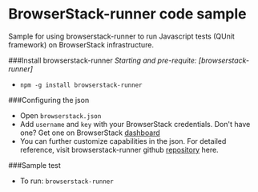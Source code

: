  BrowserStack-runner code sample
=========

Sample for using browserstack-runner to run Javascript tests (QUnit framework) on BrowserStack infrastructure.

###Install browserstack-runner
*Starting and pre-requite: [browserstack-runner]*
- `npm -g install browserstack-runner`

###Configuring the json
 - Open `browserstack.json`
 - Add `username` and `key` with your BrowserStack credentials. Don't have one? Get one on BrowserStack [dashboard]
 - You can further customize capabilities in the json. For detailed reference, visit browserstack-runner github [repository] here.

###Sample test
 - To run: `browserstack-runner`

[repository]:http://github.com/browserstack/browserstack-runner
[nightwatch]:http://nightwatchjs.org/guide
[capabilities]:http://www.browserstack.com/automate/capabilities
[dashboard]:https://www.browserstack.com/automate